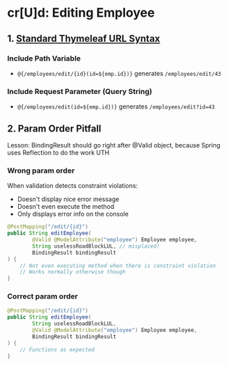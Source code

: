 # cr[U]d: Editing Employee

## 1. [Standard Thymeleaf URL Syntax](https://www.thymeleaf.org/doc/articles/standardurlsyntax.html)

### Include Path Variable
* `@{/employees/edit/{id}(id=${emp.id})}` generates `/employees/edit/43`

### Include Request Parameter (Query String)
* `@{/employees/edit(id=${emp.id})}` generates `/employees/edit?id=43`

## 2. Param Order Pitfall
Lesson: BindingResult should go right after @Valid object, because Spring uses 
Reflection to do the work UTH

### Wrong param order 
When validation detects constraint violations:
* Doesn't display nice error message
* Doesn't even execute the method
* Only displays error info on the console
```java
@PostMapping("/edit/{id}")
public String editEmployee(
        @Valid @ModelAttribute("employee") Employee employee,
        String uselessRoadBlockLUL, // misplaced!
        BindingResult bindingResult
) {
    // Not even executing method when there is constraint violation
    // Works normally otherwise though 
}
```
### Correct param order
```java
@PostMapping("/edit/{id}")
public String editEmployee(
        String uselessRoadBlockLUL,
        @Valid @ModelAttribute("employee") Employee employee,
        BindingResult bindingResult
) {
    // Functions as expected
}
```
